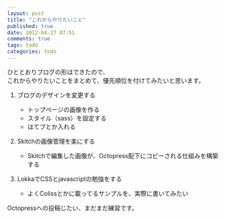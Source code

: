 ```yaml
---
layout: post
title: "これからやりたいこと"
published: true
date: 2012-04-27 07:51
comments: true
tags: todo
categories: todo 
---
```


ひととおりブログの形はできたので、  
これからやりたいことをまとめて、優先順位を付けてみたいと思います。  

1. ブログのデザインを変更する
    - トップページの画像を作る
    - スタイル（sass）を設定する
    - はてブとか入れる

2. Skitchの画像管理を楽にする
    - Skitchで編集した画像が、Octopress配下にコピーされる仕組みを構築する
3. LokkaでCSSとjavascriptの勉強をする
    - よくColissとかに載ってるサンプルを、実際に書いてみたい

Octopressへの投稿じたい、まだまだ練習です。
